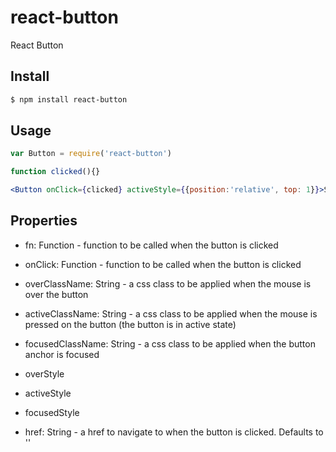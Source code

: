 react-button
============

React Button

## Install

```sh
$ npm install react-button
```

## Usage

```jsx
var Button = require('react-button')

function clicked(){}

<Button onClick={clicked} activeStyle={{position:'relative', top: 1}}>Save as</Button>

```

## Properties

 * fn: Function - function to be called when the button is clicked
 * onClick: Function - function to be called when the button is clicked
 * overClassName: String - a css class to be applied when the mouse is over the button
 * activeClassName: String - a css class to be applied when the mouse is pressed on the button (the button is in active state)
 * focusedClassName: String - a css class to be applied when the button anchor is focused

 * overStyle
 * activeStyle
 * focusedStyle

 * href: String - a href to navigate to when the button is clicked. Defaults to ''